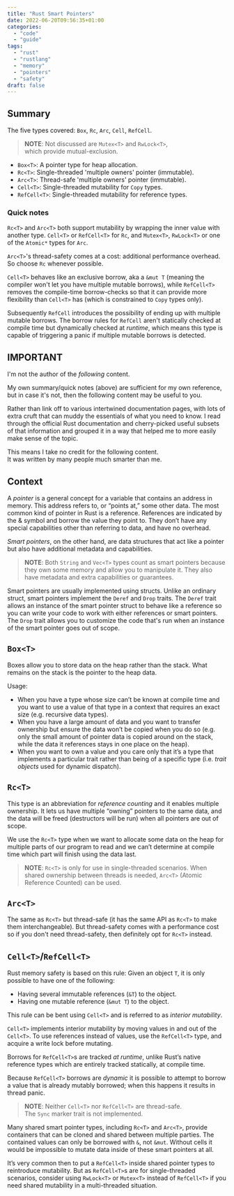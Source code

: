 ```yaml
---
title: "Rust Smart Pointers"
date: 2022-06-20T09:56:35+01:00
categories:
  - "code"
  - "guide"
tags:
  - "rust"
  - "rustlang"
  - "memory"
  - "pointers"
  - "safety"
draft: false
---
```


## Summary

The five types covered: `Box`, `Rc`, `Arc`, `Cell`, `RefCell`.

> **NOTE**: Not discussed are `Mutex<T>` and `RwLock<T>`,  
> which provide mutual-exclusion.

- `Box<T>`: A pointer type for heap allocation.
- `Rc<T>`: Single-threaded 'multiple owners' pointer (immutable).
- `Arc<T>`: Thread-safe 'multiple owners' pointer (immutable).
- `Cell<T>`: Single-threaded mutability for `Copy` types.
- `RefCell<T>`: Single-threaded mutability for reference types. 

### Quick notes

`Rc<T>` and `Arc<T>` both support mutability by wrapping the inner value with another type. `Cell<T>` or `RefCell<T>` for `Rc`, and `Mutex<T>`, `RwLock<T>` or one of the `Atomic*` types for `Arc`.

`Arc<T>`'s thread-safety comes at a cost: additional performance overhead.  
So choose `Rc` whenever possible.

`Cell<T>` behaves like an exclusive borrow, aka a `&mut T` (meaning the compiler won't let you have multiple mutable borrows), while `RefCell<T>` removes the compile-time borrow-checks so that it can provide more flexibility than `Cell<T>` has (which is constrained to `Copy` types only). 

Subsequently `RefCell` introduces the possibility of ending up with multiple mutable borrows. The borrow rules for `RefCell` aren't statically checked at compile time but dynamically checked at _runtime_, which means this type is capable of triggering a panic if multiple mutable borrows is detected.

## IMPORTANT

I'm not the author of the _following_ content. 

My own summary/quick notes (above) are sufficient for my own reference, but in case it's not, then the following content may be useful to you.

Rather than link off to various intertwined documentation pages, with lots of extra cruft that can muddy the essentials of what you need to know. I read through the official Rust documentation and cherry-picked useful subsets of that information and grouped it in a way that helped me to more easily make sense of the topic. 

This means I take no credit for the following content.  
It was written by many people much smarter than me.

## Context

A _pointer_ is a general concept for a variable that contains an address in memory. This address refers to, or “points at,” some other data. The most common kind of pointer in Rust is a reference. References are indicated by the & symbol and borrow the value they point to. They don’t have any special capabilities other than referring to data, and have no overhead.

_Smart pointers_, on the other hand, are data structures that act like a pointer but also have additional metadata and capabilities.

> **NOTE**: Both `String` and `Vec<T>` types count as smart pointers because they own some memory and allow you to manipulate it. They also have metadata and extra capabilities or guarantees. 

Smart pointers are usually implemented using structs. Unlike an ordinary struct, smart pointers implement the `Deref` and `Drop` traits. The `Deref` trait allows an instance of the smart pointer struct to behave like a reference so you can write your code to work with either references or smart pointers. The `Drop` trait allows you to customize the code that's run when an instance of the smart pointer goes out of scope.

## `Box<T>`

Boxes allow you to store data on the heap rather than the stack. What remains on the stack is the pointer to the heap data.

Usage:

- When you have a type whose size can’t be known at compile time and you want to use a value of that type in a context that requires an exact size (e.g. recursive data types).
- When you have a large amount of data and you want to transfer ownership but ensure the data won’t be copied when you do so (e.g. only the small amount of pointer data is copied around on the stack, while the data it references stays in one place on the heap).
- When you want to own a value and you care only that it’s a type that implements a particular trait rather than being of a specific type (i.e. _trait objects_ used for dynamic dispatch).

## `Rc<T>`

This type is an abbreviation for _reference counting_ and it enables multiple ownership. It lets us have multiple “owning” pointers to the same data, and the data will be freed (destructors will be run) when all pointers are out of scope.

We use the `Rc<T>` type when we want to allocate some data on the heap for multiple parts of our program to read and we can’t determine at compile time which part will finish using the data last. 

> **NOTE**: `Rc<T>` is only for use in single-threaded scenarios. When shared ownership between threads is needed, `Arc<T>` (Atomic Reference Counted) can be used.

## `Arc<T>`

The same as `Rc<T>` but thread-safe (it has the same API as `Rc<T>` to make them interchangeable). But thread-safety comes with a performance cost so if you don't need thread-safety, then definitely opt for `Rc<T>` instead.

## `Cell<T>`/`RefCell<T>`

Rust memory safety is based on this rule: Given an object `T`, it is only possible to have one of the following:

- Having several immutable references (`&T`) to the object.
- Having one mutable reference (`&mut T`) to the object.

This rule can be bent using `Cell<T>` and is referred to as _interior mutability_.

`Cell<T>` implements interior mutability by moving values in and out of the `Cell<T>`. To use references instead of values, use the `RefCell<T>` type, and acquire a write lock before mutating.

Borrows for `RefCell<T>`s are tracked _at runtime_, unlike Rust’s native reference types which are entirely tracked statically, at compile time. 

Because `RefCell<T>` borrows are _dynamic_ it is possible to attempt to borrow a value that is already mutably borrowed; when this happens it results in thread panic.

> **NOTE**: Neither `Cell<T>` nor `RefCell<T>` are thread-safe.  
> The `Sync` marker trait is not implemented.

Many shared smart pointer types, including `Rc<T>` and `Arc<T>`, provide containers that can be cloned and shared between multiple parties. The contained values can only be borrowed with `&`, not `&mut`. Without cells it would be impossible to mutate data inside of these smart pointers at all.

It’s very common then to put a `RefCell<T>` inside shared pointer types to reintroduce mutability. But as `RefCell<T>`s are for single-threaded scenarios, consider using `RwLock<T>` or `Mutex<T>` instead of `RefCell<T>` if you need shared mutability in a multi-threaded situation.
